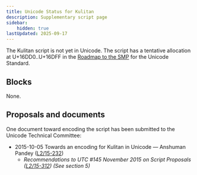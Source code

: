 ```yaml
---
title: Unicode Status for Kulitan
description: Supplementary script page
sidebar:
    hidden: true
lastUpdated: 2025-09-17
---
```


The Kulitan script is not yet in Unicode. The script has a tentative allocation at U+16DD0..U+16DFF in the [Roadmap to the SMP](http://www.unicode.org/roadmaps/smp/) for the Unicode Standard.

## Blocks

None.

## Proposals and documents

One document toward encoding the script has been submitted to the Unicode Technical Committee:
- 2015-10-05 Towards an encoding for Kulitan in Unicode — Anshuman Pandey ([L2/15-232](http://www.unicode.org/cgi-bin/GetMatchingDocs.pl?L2/15-232))
  - _Recommendations to UTC #145 November 2015 on Script Proposals ([L2/15-312](http://www.unicode.org/cgi-bin/GetMatchingDocs.pl?L2/15-312)) (See section 5)_

